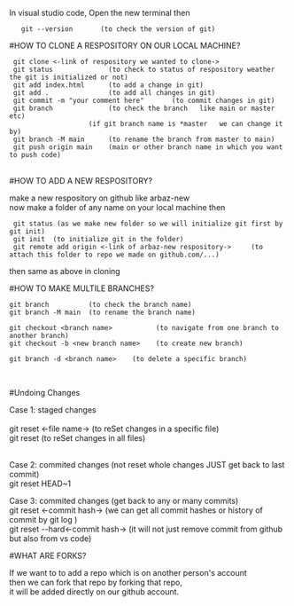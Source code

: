 In visual studio code, Open the new terminal then
       
       git --version       (to check the version of git)               

#HOW TO CLONE A RESPOSITORY ON OUR LOCAL MACHINE?                 <br/>                 

     git clone <-link of respository we wanted to clone->                             
     git status              (to check to status of respository weather the git is initialized or not)                  
     git add index.html      (to add a change in git)                                     
     git add .               (to add all changes in git)                                       
     git commit -m "your comment here"       (to commit changes in git)                                 
     git branch              (to check the branch   like main or master etc)                    
                        (if git branch name is *master   we can change it by)                   
     git branch -M main      (to rename the branch from master to main)                              
     git push origin main    (main or other branch name in which you want to push code)               

<br/>
#HOW TO ADD A NEW RESPOSITORY?                                                  <br/>

  make a new respository on github  like  arbaz-new                       <br/>
  now make a folder of any name on your local machine then                              <br/>

     git status (as we make new folder so we will initialize git first by git init)
     git init  (to initialize git in the folder)                               
     git remote add origin <-link of arbaz-new respository->     (to attach this folder to repo we made on github.com/...)
 then same as above in cloning 


#HOW TO MAKE MULTILE BRANCHES?                                      

    git branch          (to check the branch name)
    git branch -M main  (to rename the branch name)

    git checkout <branch name>           (to navigate from one branch to another branch)
    git checkout -b <new branch name>    (to create new branch)

    git branch -d <branch name>    (to delete a specific branch)         

<br/>

#Undoing Changes       <br/>

Case 1: staged changes <br/>                                                                     
                  git reset <-file name->  (to reSet changes in a specific file)   <br/>
                  git reset               (to reSet changes in all files)              <br/> <br/>

Case 2: commited changes (not reset whole changes JUST get back to last commit)           <br/>
              git reset HEAD~1                             <br/>

Case 3: commited changes  (get back to any or many commits)                   <br/>
     git reset <-commit hash->              (we can get all commit hashes or history of commit by   git log   )    <br/>
     git reset --hard<-commit hash->       (it will not just remove commit from github but also from vs code)          <br/>


#WHAT ARE FORKS?

If we want to to add a repo which is on another person's account  <br/>
then we can fork that repo
by forking that repo,                 <br/>
it will be added directly on our github account.
